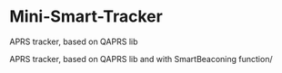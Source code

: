 # Mini-Smart-Tracker
APRS tracker, based on QAPRS lib

APRS tracker, based on QAPRS lib and with SmartBeaconing function/
